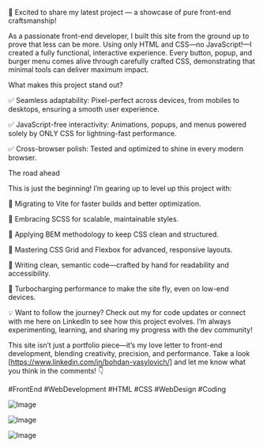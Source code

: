 🎉 Excited to share my latest project — a showcase of pure front-end
craftsmanship!

As a passionate front-end developer, I built this site from the ground up to
prove that less can be more. Using only HTML and CSS—no JavaScript!—I created a
fully functional, interactive experience. Every button, popup, and burger menu
comes alive through carefully crafted CSS, demonstrating that minimal tools can
deliver maximum impact.

What makes this project stand out?

✅ Seamless adaptability: Pixel-perfect across devices, from mobiles to
desktops, ensuring a smooth user experience.

✅ JavaScript-free interactivity: Animations, popups, and menus powered solely
by ONLY CSS for lightning-fast performance.

✅ Cross-browser polish: Tested and optimized to shine in every modern browser.

The road ahead

This is just the beginning! I’m gearing up to level up this project with:

🚀 Migrating to Vite for faster builds and better optimization.

🚀 Embracing SCSS for scalable, maintainable styles.

🚀 Applying BEM methodology to keep CSS clean and structured.

🚀 Mastering CSS Grid and Flexbox for advanced, responsive layouts.

🚀 Writing clean, semantic code—crafted by hand for readability and
accessibility.

🚀 Turbocharging performance to make the site fly, even on low-end devices.

💡 Want to follow the journey? Check out my for code updates or connect with me
here on LinkedIn to see how this project evolves. I’m always experimenting,
learning, and sharing my progress with the dev community!

This site isn’t just a portfolio piece—it’s my love letter to front-end
development, blending creativity, precision, and performance. Take a look
[https://www.linkedin.com/in/bohdan-vasylovich/] and let me know what you think
in the comments! 👇

#FrontEnd #WebDevelopment #HTML #CSS #WebDesign #Coding

![Image](https://github.com/user-attachments/assets/2178ff23-aebd-412e-92a1-71f5a7bd8a17)

![Image](https://github.com/user-attachments/assets/01dbe661-0929-4efa-b3d7-48e0461836bf)

![Image](https://github.com/user-attachments/assets/db2ac4fc-ddac-431d-a1fb-23de9cd68526)
